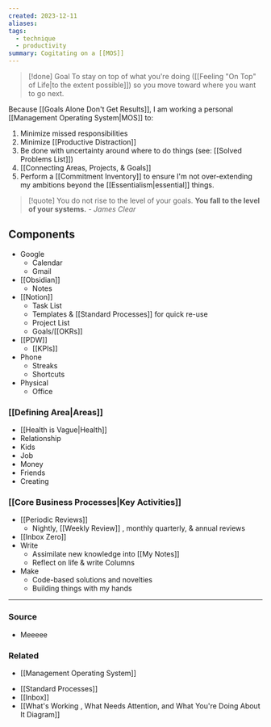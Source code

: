 ```yaml
---
created: 2023-12-11
aliases: 
tags:
  - technique
  - productivity
summary: Cogitating on a [[MOS]]
---
```

> [!done] Goal
> To stay on top of what you're doing ([[Feeling "On Top" of Life|to the extent possible]]) so you move toward where you want to go next.

Because [[Goals Alone Don't Get Results]], I am working a personal [[Management Operating System|MOS]] to:
1. Minimize missed responsibilities
2. Minimize [[Productive Distraction]]
3. Be done with uncertainty around where to do things (see: [[Solved Problems List]])
4. [[Connecting Areas, Projects, & Goals]]
5. Perform a [[Commitment Inventory]] to ensure I'm not over-extending my ambitions beyond the [[Essentialism|essential]] things.

> [!quote] You do not rise to the level of your goals. **You fall to the level of your systems.**
> *- James Clear*

## Components
- Google
	- Calendar
	- Gmail
- [[Obsidian]]
	- Notes
- [[Notion]]
	- Task List
	- Templates & [[Standard Processes]] for quick re-use
	- Project List
	- Goals/[[OKRs]]
- [[PDW]]
	- [[KPIs]]
- Phone
	- Streaks
	- Shortcuts
- Physical 
	- Office

### [[Defining Area|Areas]]
- [[Health is Vague|Health]]
- Relationship
- Kids
- Job
- Money
- Friends
- Creating

### [[Core Business Processes|Key Activities]]
- [[Periodic Reviews]]
	- Nightly, [[Weekly Review]] , monthly quarterly, & annual reviews
- [[Inbox Zero]]
- Write
	- Assimilate new knowledge into [[My Notes]]
	- Reflect on life & write Columns
- Make
	- Code-based solutions and novelties
	- Building things with my hands

****
### Source
- Meeeee

### Related
* [[Management Operating System]]
- [[Standard Processes]]
- [[Inbox]]
- [[What's Working , What Needs Attention, and What You're Doing About It Diagram]] 